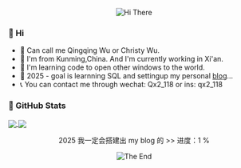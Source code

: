<p align="center">
    <!-- https://github.com/kyechan99/capsule-render -->
    <img src="https://capsule-render.vercel.app/api?type=waving&color=gradient&height=250&&section=header&text=HI%20THERE&fontSize=90&fontAlign=50&fontAlignY=30&desc=here%20is%20wu&descAlign=50&descSize=30&descAlignY=60&animation=twinkling" alt="Hi There" title="Hi There"/>


### 👋 Hi 
- 👀 Can call me Qingqing Wu or Christy Wu.
- 🌆 I'm from Kunming,China. And I'm currently working in Xi'an.
- 🤔 I'm learning code to open other windows to the world. 
- 📝 2025 - goal is learnning SQL and settingup my personal [blog](https://www.ready.cn)...
- 📞 You can contact me through wechat: Qx2_118 or ins: qx2_118


### 🌟 GitHub Stats
<div>
  <a href="https://github.com/QwQ1118">
    <img align=center src="https://github-readme-stats.vercel.app/api?username=QwQ1118&show_icons=true&count_private=true&include_all_commits=true&hide_title=false"/>
  </a>
  <a href="https://github.com/QwQ1118">
    <img align=center src="https://github-readme-stats.vercel.app/api/top-langs/?username=QwQ1118&layout=compact&hide_title=false&card_width=350" />
  </a>
</div>


<p align="center">
    2025 我一定会搭建出 my blog 的 >> 进度：1 %
</p>
 

<p align="center">
    <!-- https://github.com/kyechan99/capsule-render -->
    <img src="https://capsule-render.vercel.app/api?type=waving&color=gradient&height=300&&section=footer&text=THE%20END&fontSize=30&fontAlign=50&fontAlignY=70&desc=to%20free%20will,to%20the%20humanity&descAlign=50&descSize=50&descAlignY=40&animation=twinkling" alt="The End" title="The End"/>
</p>
